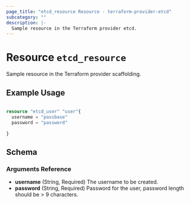 ```yaml
---
page_title: "etcd_resource Resource - terraform-provider-etcd"
subcategory: ""
description: |-
  Sample resource in the Terraform provider etcd.
---
```


# Resource `etcd_resource`

Sample resource in the Terraform provider scaffolding.

## Example Usage

```terraform

resource "etcd_user" "user"{
  username = "passbase"
  password = "password"
 
}

```

## Schema

### Arguments Reference

- **username** (String, Required) The username to be created.
- **password** (String, Required) Password for the user, password length should be > 9 characters.


